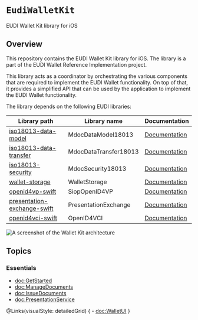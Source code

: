 #  ``EudiWalletKit``

EUDI Wallet Kit library for iOS

## Overview


This repository contains the EUDI Wallet Kit library for iOS. The library is a part
			of the EUDI Wallet Reference Implementation project.

This library acts as a coordinator by orchestrating the various components that are
			required to implement the EUDI Wallet functionality. On top of that, it provides a simplified API
			that can be used by the application to implement the EUDI Wallet functionality.


The library depends on the following EUDI libraries:

|Library path|Library name|Documentation|
|-------|------|------|
|[iso18013-data-model](https://github.com/eu-digital-identity-wallet/eudi-lib-ios-iso18013-data-model.git) |MdocDataModel18013| [Documentation](https://eu-digital-identity-wallet.github.io/eudi-lib-ios-iso18013-data-model/documentation/mdocdatamodel18013/) |
|[iso18013-data-transfer](https://github.com/eu-digital-identity-wallet/eudi-lib-ios-iso18013-data-transfer.git) |MdocDataTransfer18013| [Documentation](https://eu-digital-identity-wallet.github.io/eudi-lib-ios-iso18013-data-transfer/documentation/mdocdatatransfer18013/) |
|[iso18013-security](https://github.com/eu-digital-identity-wallet/eudi-lib-ios-iso18013-security.git) |MdocSecurity18013| [Documentation](https://eu-digital-identity-wallet.github.io/eudi-lib-ios-iso18013-security/documentation/mdocsecurity18013/) |
|[wallet-storage](https://github.com/eu-digital-identity-wallet/eudi-lib-ios-wallet-storage.git) |WalletStorage| [Documentation](https://eu-digital-identity-wallet.github.io/eudi-lib-ios-wallet-storage/documentation/walletstorage/)  |
|[openid4vp-swift](https://github.com/eu-digital-identity-wallet/eudi-lib-ios-siop-openid4vp-swift.git) |SiopOpenID4VP| [Documentation](https://github.com/eu-digital-identity-wallet/eudi-lib-ios-siop-openid4vp-swift) |
|[presentation-exchange-swift](https://github.com/eu-digital-identity-wallet/eudi-lib-ios-presentation-exchange-swift.git) |PresentationExchange| [Documentation](https://github.com/eu-digital-identity-wallet/eudi-lib-ios-presentation-exchange-swift) |
|[openid4vci-swift](https://github.com/eu-digital-identity-wallet/eudi-lib-ios-openid4vci-swift) |OpenID4VCI| [Documentation](https://github.com/eu-digital-identity-wallet/eudi-lib-ios-openid4vci-swift) |


![A screenshot of the Wallet Kit architecture](WalletKitArchitecture)

## Topics

### Essentials

- <doc:GetStarted>
- <doc:ManageDocuments>
- <doc:IssueDocuments>
- <doc:PresentationService>

@Links(visualStyle: detailedGrid) {
	- <doc:WalletUI>
}



